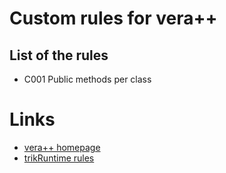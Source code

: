 # Custom rules for vera++

## List of the rules
- C001 Public methods per class

# Links

- [vera++ homepage](https://bitbucket.org/verateam/vera/wiki/Home)
- [trikRuntime rules](https://github.com/trikset/trikRuntime/tree/master/vera%2B%2B/scripts/rules)

